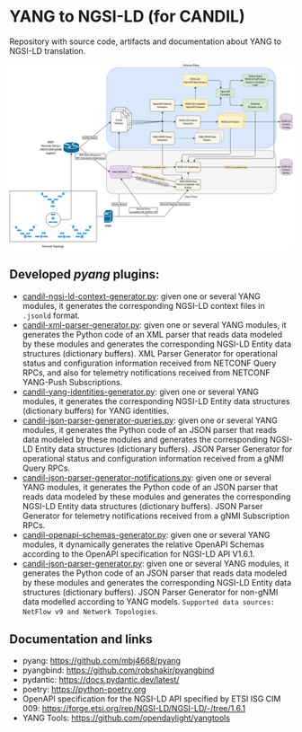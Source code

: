 # YANG to NGSI-LD (for CANDIL)
Repository with source code, artifacts and documentation about YANG to NGSI-LD translation.

![](resources/images/YANG-to-NGSI-LD-translation.png)

## Developed _pyang_ plugins:
- [candil-ngsi-ld-context-generator.py](yang/pyang/candil-ngsi-ld-context-generator.py): given one or several YANG modules, it generates the corresponding NGSI-LD context files in ```.jsonld``` format.
- [candil-xml-parser-generator.py](yang/pyang/candil-xml-parser-generator.py): given one or several YANG modules, it generates the Python code of an XML parser that reads data modeled by these modules and generates the corresponding NGSI-LD Entity data structures (dictionary buffers). XML Parser Generator for operational status and configuration information received from NETCONF Query RPCs, and also for telemetry notifications received from NETCONF YANG-Push Subscriptions.
- [candil-yang-identities-generator.py](yang/pyang/candil-yang-identities-generator.py): given one or several YANG modules, it generates the corresponding NGSI-LD Entity data structures (dictionary buffers) for YANG identities.
- [candil-json-parser-generator-queries.py](yang/pyang/candil-json-parser-generator-queries.py): given one or several YANG modules, it generates the Python code of an JSON parser that reads data modeled by these modules and generates the corresponding NGSI-LD Entity data structures (dictionary buffers). JSON Parser Generator for operational status and configuration information received from a gNMI Query RPCs.
- [candil-json-parser-generator-notifications.py](yang/pyang/candil-json-parser-generator-notifications.py): given one or several YANG modules, it generates the Python code of an JSON parser that reads data modeled by these modules and generates the corresponding NGSI-LD Entity data structures (dictionary buffers). JSON Parser Generator for telemetry notifications received from a gNMI Subscription RPCs.
- [candil-openapi-schemas-generator.py](yang/pyang/candil-openapi-schemas-generator.py): given one or several YANG modules, it dynamically generates the relative OpenAPI Schemas according to the OpenAPI specification for NGSI-LD API V1.6.1.
- [candil-json-parser-generator.py](yang/pyang/candil-json-parser-generator.py): given one or several YANG modules, it generates the Python code of an JSON parser that reads data modeled by these modules and generates the corresponding NGSI-LD Entity data structures (dictionary buffers). JSON Parser Generator for non-gNMI data modelled according to YANG models. ```Supported data sources: NetFlow v9 and Network Topologies```.

## Documentation and links
- pyang: https://github.com/mbj4668/pyang
- pyangbind: https://github.com/robshakir/pyangbind
- pydantic: https://docs.pydantic.dev/latest/
- poetry: https://python-poetry.org
- OpenAPI specification for the NGSI-LD API specified by ETSI ISG CIM 009: https://forge.etsi.org/rep/NGSI-LD/NGSI-LD/-/tree/1.6.1
- YANG Tools: https://github.com/opendaylight/yangtools